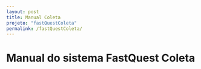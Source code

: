 ```yaml
---
layout: post
title: Manual Coleta
projeto: "fastQuestColeta"
permalink: /fastQuestColeta/
---
```


# Manual do sistema FastQuest Coleta